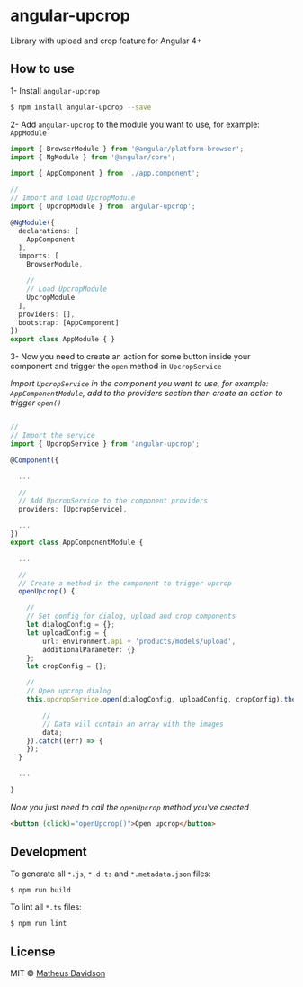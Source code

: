 # angular-upcrop

Library with upload and crop feature for Angular 4+

## How to use

1- Install `angular-upcrop`

```bash
$ npm install angular-upcrop --save
```

2- Add `angular-upcrop` to the module you want to use, for example: `AppModule`

```typescript
import { BrowserModule } from '@angular/platform-browser';
import { NgModule } from '@angular/core';

import { AppComponent } from './app.component';

//
// Import and load UpcropModule
import { UpcropModule } from 'angular-upcrop';

@NgModule({
  declarations: [
    AppComponent
  ],
  imports: [
    BrowserModule,

    //
    // Load UpcropModule
    UpcropModule
  ],
  providers: [],
  bootstrap: [AppComponent]
})
export class AppModule { }
```

3- Now you need to create an action for some button inside your component and trigger the `open` method in `UpcropService`

*Import `UpcropService` in the component you want to use, for example: `AppComponentModule`, add to the providers section then create an action to trigger `open()`*

```typescript

//
// Import the service
import { UpcropService } from 'angular-upcrop';

@Component({

  ...

  //
  // Add UpcropService to the component providers
  providers: [UpcropService],

  ...
})
export class AppComponentModule { 

  ...

  //
  // Create a method in the component to trigger upcrop
  openUpcrop() {

    // 
    // Set config for dialog, upload and crop components
    let dialogConfig = {};
    let uploadConfig = {
        url: environment.api + 'products/models/upload',
        additionalParameter: {}
    };
    let cropConfig = {};

    // 
    // Open upcrop dialog
    this.upcropService.open(dialogConfig, uploadConfig, cropConfig).then((data) => {

        // 
        // Data will contain an array with the images
        data;
    }).catch((err) => {
    });
  }

  ...

}
```

*Now you just need to call the `openUpcrop` method you've created*
```html
<button (click)="openUpcrop()">Open upcrop</button>
```

## Development

To generate all `*.js`, `*.d.ts` and `*.metadata.json` files:

```bash
$ npm run build
```

To lint all `*.ts` files:

```bash
$ npm run lint
```

## License

MIT © [Matheus Davidson](mailto:matheusdavidson@gmail.com)
